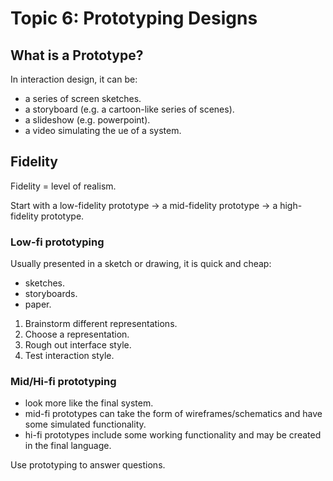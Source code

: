# Topic 6: Prototyping Designs

## What is a Prototype?
In interaction design, it can be:
- a series of screen sketches.
- a storyboard (e.g. a cartoon-like series of scenes).
- a slideshow (e.g. powerpoint).
- a video simulating the ue of a system.

## Fidelity
Fidelity = level of realism.

Start with a low-fidelity prototype &rarr; a mid-fidelity prototype &rarr; a high-fidelity prototype.

### Low-fi prototyping
Usually presented in a sketch or drawing, it is quick and cheap:
- sketches.
- storyboards.
- paper.

1. Brainstorm different representations.
2. Choose a representation.
3. Rough out interface style.
4. Test interaction style.

### Mid/Hi-fi prototyping
- look more like the final system.
- mid-fi prototypes can take the form of wireframes/schematics and have some simulated functionality.
- hi-fi prototypes include some working functionality and may be created in the final language.

Use prototyping to answer questions.